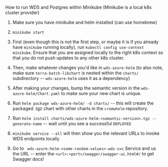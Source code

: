 How to run WDS and Postgres within Minikube (Minikube is a local k8s cluster provider)

1. Make sure you have minikube and helm installed (can use homebrew)

2. `minikube start`

3. First (even though this is not the first step, or maybe it is if you already have `minikube` running locally), run `kubectl config use-context minikube`. Ensure that you are assigned locally to the right k8s context so that
you do not push updates to any other k8s cluster.

4. Then, make whatever changes you'd like in `wds-azure-helm` (to also note, make sure `terra-batch-libchart` is nested within
the `charts/` subdirectory -- `wds-azure-helm` uses it as a dependency)

5. After making your changes, bump the semantic version in the `wds-azure-helm/Chart.yaml` to make sure your new chart is unique.

6. Run `helm package wds-azure-helm/ -d charts/` -- this will create the packaged .tgz chart with other charts in the `cromwhelm` repository.

7. Run `helm install charts/wds-azure-helm-<semantic-version>.tgz --generate-name` -- wait until you see a successful `DEPLOYED`

8. `minikube service --all` will then show you the relevant URLs to invoke WDS endpoints locally
 
9. Go to ` wds-azure-helm-<some-random-values>-wds-svc` Service and us the URL -- enter the `<url>:<port>/swagger/swagger-ui.html#/` to get Swagger docs!